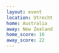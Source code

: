 ```yaml
---
layout: event
location: Utrecht
home: Australia
away: New Zealand
home_score: 16
away_score: 22
---
```


